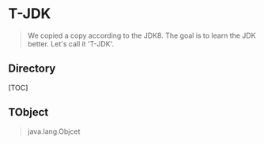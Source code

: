 # T-JDK

> We copied a copy according to the JDK8. The goal is to learn the JDK better. Let's call it 'T-JDK'.

## Directory

[TOC]

## TObject 
> java.lang.Objcet
